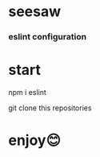 # seesaw
### eslint configuration
# start
<a> npm i eslint </a>

git clone this repositories

# enjoy😊
